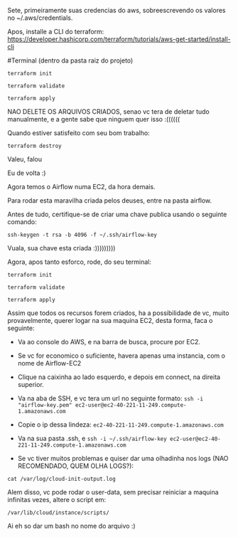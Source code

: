 Sete, primeiramente suas credencias do aws, sobreescrevendo os valores no ~/.aws/credentials.

Apos, installe a CLI do terraform: https://developer.hashicorp.com/terraform/tutorials/aws-get-started/install-cli

#Terminal (dentro da pasta raiz do projeto)

```terraform init```

```terraform validate```

```terraform apply```

NAO DELETE OS ARQUIVOS CRIADOS, senao vc tera de deletar tudo manualmente, e a gente sabe que ninguem quer isso :((((((

Quando estiver satisfeito com seu bom trabalho:

```terraform destroy```

Valeu, falou



Eu de volta :)

Agora temos o Airflow numa EC2, da hora demais.

Para rodar esta maravilha criada pelos deuses, entre na pasta airflow.

Antes de tudo, certifique-se de criar uma chave publica usando o seguinte comando:

```ssh-keygen -t rsa -b 4096 -f ~/.ssh/airflow-key```

Vuala, sua chave esta criada :)))))))))

Agora, apos tanto esforco, rode, do seu terminal:

```terraform init```

```terraform validate```

```terraform apply```

Assim que todos os recursos forem criados, ha a possibilidade de vc, muito provavelmente, querer logar na sua maquina EC2, desta forma, faca o seguinte:

- Va ao console do AWS, e na barra de busca, procure por EC2.
- Se vc for economico o suficiente, havera apenas uma instancia, com o nome de Airflow-EC2
- Clique na caixinha ao lado esquerdo, e depois em connect, na direita superior.
- Va na aba de SSH, e vc tera um url no seguinte formato:
```ssh -i "airflow-key.pem" ec2-user@ec2-40-221-11-249.compute-1.amazonaws.com```

- Copie o ip dessa lindeza: ```ec2-40-221-11-249.compute-1.amazonaws.com```

- Va na sua pasta .ssh, e ```ssh -i ~/.ssh/airflow-key ec2-user@ec2-40-221-11-249.compute-1.amazonaws.com```

- Se vc tiver muitos problemas e quiser dar uma olhadinha nos logs (NAO RECOMENDADO, QUEM OLHA LOGS?):

```cat /var/log/cloud-init-output.log```

Alem disso, vc pode rodar o user-data, sem precisar reiniciar a maquina infinitas vezes, altere o script em:

```/var/lib/cloud/instance/scripts/```

Ai eh so dar um bash no nome do arquivo :)